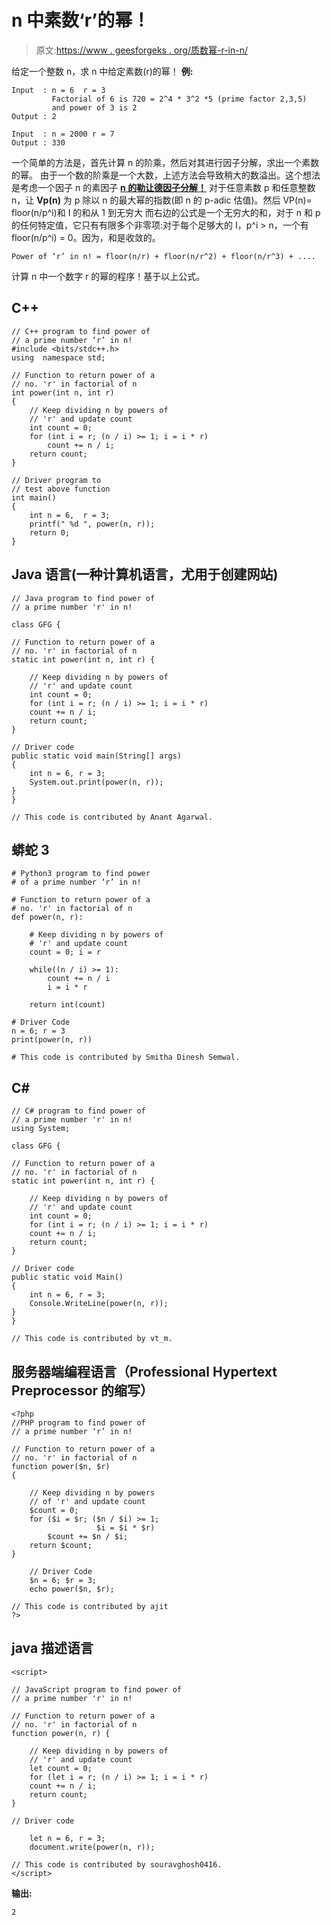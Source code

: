 # n 中素数‘r’的幂！

> 原文:[https://www . geesforgeks . org/质数幂-r-in-n/](https://www.geeksforgeeks.org/power-of-a-prime-number-r-in-n/)

给定一个整数 n，求 n 中给定素数(r)的幂！
**例:**

```
Input  : n = 6  r = 3
         Factorial of 6 is 720 = 2^4 * 3^2 *5 (prime factor 2,3,5)
         and power of 3 is 2 
Output : 2

Input  : n = 2000 r = 7
Output : 330
```

一个简单的方法是，首先计算 n 的阶乘，然后对其进行因子分解，求出一个素数的幂。
由于一个数的阶乘是一个大数，上述方法会导致稍大的数溢出。这个想法是考虑一个因子 n 的素因子
[**n 的勒让德因子分解！**](https://www.geeksforgeeks.org/given-p-and-n-find-the-largest-x-such-that-px-divides-n-2/)
对于任意素数 p 和任意整数 n，让 **Vp(n)** 为 p 除以 n 的最大幂的指数(即 n 的 p-adic 估值)。然后
VP(n)= floor(n/p^i)和 I 的和从 1 到无穷大
而右边的公式是一个无穷大的和，对于 n 和 p 的任何特定值，它只有有限多个非零项:对于每个足够大的 I，p^i > n，一个有 floor(n/p^i) = 0。因为，和是收敛的。

```
Power of ‘r’ in n! = floor(n/r) + floor(n/r^2) + floor(n/r^3) + ....
```

计算 n 中一个数字 r 的幂的程序！基于以上公式。

## C++

```
// C++ program to find power of
// a prime number ‘r’ in n!
#include <bits/stdc++.h>
using  namespace std;

// Function to return power of a
// no. 'r' in factorial of n
int power(int n, int r)
{          
    // Keep dividing n by powers of
    // 'r' and update count
    int count = 0;
    for (int i = r; (n / i) >= 1; i = i * r)   
        count += n / i;
    return count;
}

// Driver program to
// test above function
int main()
{
    int n = 6,  r = 3;  
    printf(" %d ", power(n, r));   
    return 0;
}
```

## Java 语言(一种计算机语言，尤用于创建网站)

```
// Java program to find power of
// a prime number 'r' in n!

class GFG {

// Function to return power of a
// no. 'r' in factorial of n
static int power(int n, int r) {

    // Keep dividing n by powers of
    // 'r' and update count
    int count = 0;
    for (int i = r; (n / i) >= 1; i = i * r)
    count += n / i;
    return count;
}

// Driver code
public static void main(String[] args)
{
    int n = 6, r = 3;
    System.out.print(power(n, r));
}
}

// This code is contributed by Anant Agarwal.
```

## 蟒蛇 3

```
# Python3 program to find power
# of a prime number ‘r’ in n!

# Function to return power of a
# no. 'r' in factorial of n
def power(n, r):

    # Keep dividing n by powers of
    # 'r' and update count
    count = 0; i = r

    while((n / i) >= 1):
        count += n / i
        i = i * r

    return int(count)

# Driver Code
n = 6; r = 3
print(power(n, r))

# This code is contributed by Smitha Dinesh Semwal.
```

## C#

```
// C# program to find power of
// a prime number 'r' in n!
using System;

class GFG {

// Function to return power of a
// no. 'r' in factorial of n
static int power(int n, int r) {

    // Keep dividing n by powers of
    // 'r' and update count
    int count = 0;
    for (int i = r; (n / i) >= 1; i = i * r)
    count += n / i;
    return count;
}

// Driver code
public static void Main()
{
    int n = 6, r = 3;
    Console.WriteLine(power(n, r));
}
}

// This code is contributed by vt_m.
```

## 服务器端编程语言（Professional Hypertext Preprocessor 的缩写）

```
<?php
//PHP program to find power of
// a prime number ‘r’ in n!

// Function to return power of a
// no. 'r' in factorial of n
function power($n, $r)
{        

    // Keep dividing n by powers 
    // of 'r' and update count
    $count = 0;
    for ($i = $r; ($n / $i) >= 1;
                   $i = $i * $r)
        $count += $n / $i;
    return $count;
}

    // Driver Code
    $n = 6; $r = 3;
    echo power($n, $r);

// This code is contributed by ajit
?>
```

## java 描述语言

```
<script>

// JavaScript program to find power of
// a prime number 'r' in n!

// Function to return power of a
// no. 'r' in factorial of n
function power(n, r) {

    // Keep dividing n by powers of
    // 'r' and update count
    let count = 0;
    for (let i = r; (n / i) >= 1; i = i * r)
    count += n / i;
    return count;
}

// Driver code

    let n = 6, r = 3;
    document.write(power(n, r));

// This code is contributed by souravghosh0416.
</script>
```

**输出:**

```
2
```